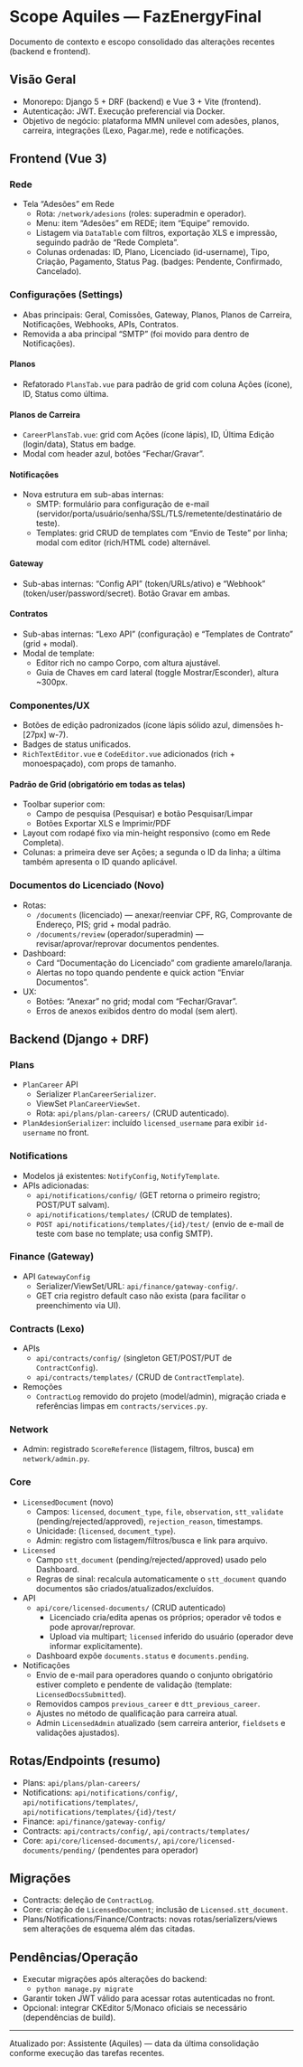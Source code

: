 # Scope Aquiles — FazEnergyFinal

Documento de contexto e escopo consolidado das alterações recentes (backend e frontend).

## Visão Geral
- Monorepo: Django 5 + DRF (backend) e Vue 3 + Vite (frontend).
- Autenticação: JWT. Execução preferencial via Docker.
- Objetivo de negócio: plataforma MMN unilevel com adesões, planos, carreira, integrações (Lexo, Pagar.me), rede e notificações.

## Frontend (Vue 3)
### Rede
- Tela “Adesões” em Rede
  - Rota: `/network/adesions` (roles: superadmin e operador).
  - Menu: item “Adesões” em REDE; item “Equipe” removido.
  - Listagem via `DataTable` com filtros, exportação XLS e impressão, seguindo padrão de “Rede Completa”.
  - Colunas ordenadas: ID, Plano, Licenciado (id-username), Tipo, Criação, Pagamento, Status Pag. (badges: Pendente, Confirmado, Cancelado).

### Configurações (Settings)
- Abas principais: Geral, Comissões, Gateway, Planos, Planos de Carreira, Notificações, Webhooks, APIs, Contratos.
- Removida a aba principal “SMTP” (foi movido para dentro de Notificações).

#### Planos
- Refatorado `PlansTab.vue` para padrão de grid com coluna Ações (ícone), ID, Status como última.

#### Planos de Carreira
- `CareerPlansTab.vue`: grid com Ações (ícone lápis), ID, Última Edição (login/data), Status em badge.
- Modal com header azul, botões “Fechar/Gravar”.

#### Notificações
- Nova estrutura em sub-abas internas:
  - SMTP: formulário para configuração de e-mail (servidor/porta/usuário/senha/SSL/TLS/remetente/destinatário de teste).
  - Templates: grid CRUD de templates com “Envio de Teste” por linha; modal com editor (rich/HTML code) alternável.

#### Gateway
- Sub-abas internas: “Config API” (token/URLs/ativo) e “Webhook” (token/user/password/secret). Botão Gravar em ambas.

#### Contratos
- Sub-abas internas: “Lexo API” (configuração) e “Templates de Contrato” (grid + modal).
- Modal de template:
  - Editor rich no campo Corpo, com altura ajustável.
  - Guia de Chaves em card lateral (toggle Mostrar/Esconder), altura ~300px.

### Componentes/UX
- Botões de edição padronizados (ícone lápis sólido azul, dimensões h-[27px] w-7).
- Badges de status unificados.
- `RichTextEditor.vue` e `CodeEditor.vue` adicionados (rich + monoespaçado), com props de tamanho.

#### Padrão de Grid (obrigatório em todas as telas)
- Toolbar superior com:
  - Campo de pesquisa (Pesquisar) e botão Pesquisar/Limpar
  - Botões Exportar XLS e Imprimir/PDF
- Layout com rodapé fixo via min-height responsivo (como em Rede Completa).
- Colunas: a primeira deve ser Ações; a segunda o ID da linha; a última também apresenta o ID quando aplicável.

### Documentos do Licenciado (Novo)
- Rotas:
  - `/documents` (licenciado) — anexar/reenviar CPF, RG, Comprovante de Endereço, PIS; grid + modal padrão.
  - `/documents/review` (operador/superadmin) — revisar/aprovar/reprovar documentos pendentes.
- Dashboard:
  - Card “Documentação do Licenciado” com gradiente amarelo/laranja.
  - Alertas no topo quando pendente e quick action “Enviar Documentos”.
- UX:
  - Botões: “Anexar” no grid; modal com “Fechar/Gravar”.
  - Erros de anexos exibidos dentro do modal (sem alert).

## Backend (Django + DRF)
### Plans
- `PlanCareer` API
  - Serializer `PlanCareerSerializer`.
  - ViewSet `PlanCareerViewSet`.
  - Rota: `api/plans/plan-careers/` (CRUD autenticado).
- `PlanAdesionSerializer`: incluído `licensed_username` para exibir `id-username` no front.

### Notifications
- Modelos já existentes: `NotifyConfig`, `NotifyTemplate`.
- APIs adicionadas:
  - `api/notifications/config/` (GET retorna o primeiro registro; POST/PUT salvam).
  - `api/notifications/templates/` (CRUD de templates).
  - `POST api/notifications/templates/{id}/test/` (envio de e-mail de teste com base no template; usa config SMTP).

### Finance (Gateway)
- API `GatewayConfig`
  - Serializer/ViewSet/URL: `api/finance/gateway-config/`.
  - GET cria registro default caso não exista (para facilitar o preenchimento via UI).

### Contracts (Lexo)
- APIs
  - `api/contracts/config/` (singleton GET/POST/PUT de `ContractConfig`).
  - `api/contracts/templates/` (CRUD de `ContractTemplate`).
- Remoções
  - `ContractLog` removido do projeto (model/admin), migração criada e referências limpas em `contracts/services.py`.

### Network
- Admin: registrado `ScoreReference` (listagem, filtros, busca) em `network/admin.py`.

### Core
- `LicensedDocument` (novo)
  - Campos: `licensed`, `document_type`, `file`, `observation`, `stt_validate` (pending/rejected/approved), `rejection_reason`, timestamps.
  - Unicidade: (`licensed`, `document_type`).
  - Admin: registro com listagem/filtros/busca e link para arquivo.
- `Licensed`
  - Campo `stt_document` (pending/rejected/approved) usado pelo Dashboard.
  - Regras de sinal: recalcula automaticamente o `stt_document` quando documentos são criados/atualizados/excluídos.
- API
  - `api/core/licensed-documents/` (CRUD autenticado)
    - Licenciado cria/edita apenas os próprios; operador vê todos e pode aprovar/reprovar.
    - Upload via multipart; `licensed` inferido do usuário (operador deve informar explicitamente).
  - Dashboard expõe `documents.status` e `documents.pending`.
- Notificações
  - Envio de e-mail para operadores quando o conjunto obrigatório estiver completo e pendente de validação (template: `LicensedDocsSubmitted`).
  - Removidos campos `previous_career` e `dtt_previous_career`.
  - Ajustes no método de qualificação para carreira atual.
  - Admin `LicensedAdmin` atualizado (sem carreira anterior, `fieldsets` e validações ajustados).

## Rotas/Endpoints (resumo)
- Plans: `api/plans/plan-careers/`
- Notifications: `api/notifications/config/`, `api/notifications/templates/`, `api/notifications/templates/{id}/test/`
- Finance: `api/finance/gateway-config/`
- Contracts: `api/contracts/config/`, `api/contracts/templates/`
- Core: `api/core/licensed-documents/`, `api/core/licensed-documents/pending/` (pendentes para operador)

## Migrações
- Contracts: deleção de `ContractLog`.
- Core: criação de `LicensedDocument`; inclusão de `Licensed.stt_document`.
- Plans/Notifications/Finance/Contracts: novas rotas/serializers/views sem alterações de esquema além das citadas.

## Pendências/Operação
- Executar migrações após alterações do backend:
  - `python manage.py migrate`
- Garantir token JWT válido para acessar rotas autenticadas no front.
- Opcional: integrar CKEditor 5/Monaco oficiais se necessário (dependências de build).

---
Atualizado por: Assistente (Aquiles) — data da última consolidação conforme execução das tarefas recentes.
